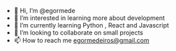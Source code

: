 - 👋 Hi, I’m @egormede
- 👀 I’m interested in learning more about development
- 🌱 I’m currently learning Python , React and Javascript
- 💞️ I’m looking to collaborate on small projects
- 📫 How to reach me egormedeiros@gmail.com

<!---
egormede/egormede is a ✨ special ✨ repository because its `README.md` (this file) appears on your GitHub profile.
You can click the Preview link to take a look at your changes.
--->
